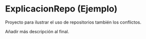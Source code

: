 # ExplicacionRepo (Ejemplo)

Proyecto para ilustrar el uso de repositorios también los conflictos.

Añadir más descripción al final.
